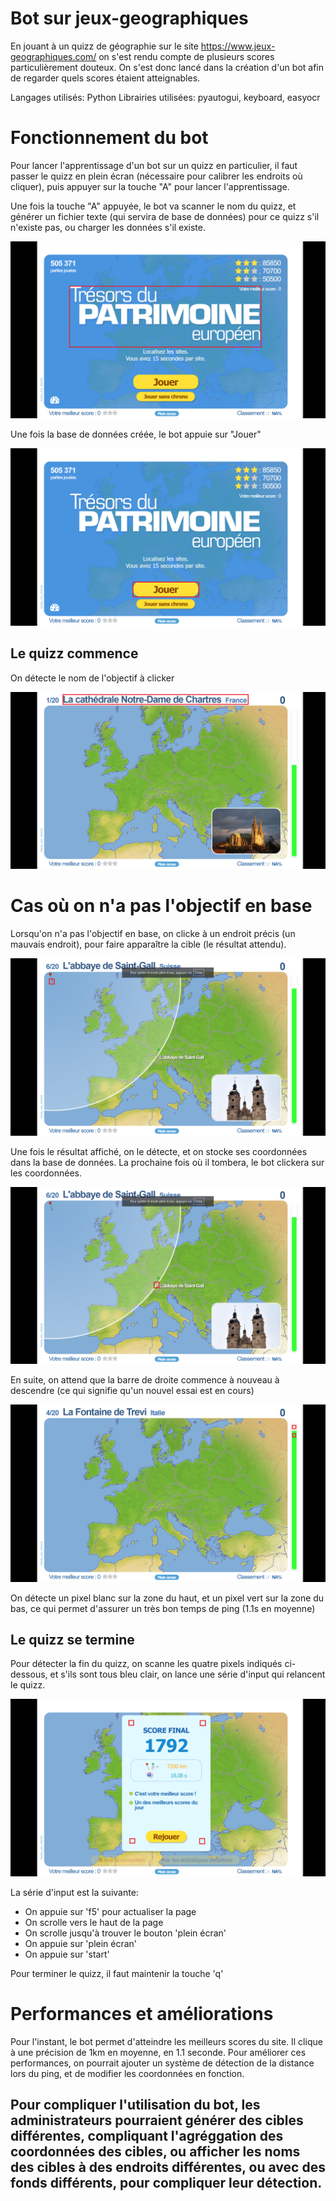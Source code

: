 # Bot sur jeux-geographiques

En jouant à un quizz de géographie sur le site https://www.jeux-geographiques.com/ on s'est rendu compte de plusieurs scores particulièrement douteux.
On s'est donc lancé dans la création d'un bot afin de regarder quels scores étaient atteignables.

Langages utilisés: Python
Librairies utilisées: pyautogui, keyboard, easyocr

# Fonctionnement du bot 

Pour lancer l'apprentissage d'un bot sur un quizz en particulier, il faut passer le quizz en plein écran (nécessaire pour calibrer les endroits où cliquer), puis appuyer sur la touche "A" pour lancer l'apprentissage.

Une fois la touche "A" appuyée, le bot va scanner le nom du quizz, et générer un fichier texte (qui servira de base de données) pour ce quizz s'il n'existe pas, ou charger les données s'il existe.

![Détection du quizz](assets/TitleDetection.png)

Une fois la base de données créée, le bot appuie sur "Jouer"

![Appuyer sur jouer](assets/PressStart.png)

## Le quizz commence

On détecte le nom de l'objectif à clicker

![Détection de l'objectif](assets/TargetNameDetection.png)

# Cas où on n'a pas l'objectif en base

Lorsqu'on n'a pas l'objectif en base, on clicke à un endroit précis (un mauvais endroit), pour faire apparaître la cible (le résultat attendu).

![Ping par défaut](assets/DefaultPing.png)

Une fois le résultat affiché, on le détecte, et on stocke ses coordonnées dans la base de données. La prochaine fois où il tombera, le bot clickera sur les coordonnées.

![Détection du résultat](assets/TargetDetection.png)

En suite, on attend que la barre de droite commence à nouveau à descendre (ce qui signifie qu'un nouvel essai est en cours)

![Détection de la barre](assets/BarDetection.png)

On détecte un pixel blanc sur la zone du haut, et un pixel vert sur la zone du bas, ce qui permet d'assurer un très bon temps de ping (1.1s en moyenne)

## Le quizz se termine

Pour détecter la fin du quizz, on scanne les quatre pixels indiqués ci-dessous, et s'ils sont tous bleu clair, on lance une série d'input qui relancent le quizz.

![Détection de la barre](assets/EndDetection.png)

La série d'input est la suivante:
- On appuie sur 'f5' pour actualiser la page
- On scrolle vers le haut de la page
- On scrolle jusqu'à trouver le bouton 'plein écran'
- On appuie sur 'plein écran'
- On appuie sur 'start'

Pour terminer le quizz, il faut maintenir la touche 'q'

# Performances et améliorations

Pour l'instant, le bot permet d'atteindre les meilleurs scores du site. Il clique à une précision de 1km en moyenne, en 1.1 seconde.
Pour améliorer ces performances, on pourrait ajouter un système de détection de la distance lors du ping, et de modifier les coordonnées en fonction.

## Pour compliquer l'utilisation du bot, les administrateurs pourraient générer des cibles différentes, compliquant l'agréggation des coordonnées des cibles, ou afficher les noms des cibles à des endroits différentes, ou avec des fonds différents, pour compliquer leur détection.
